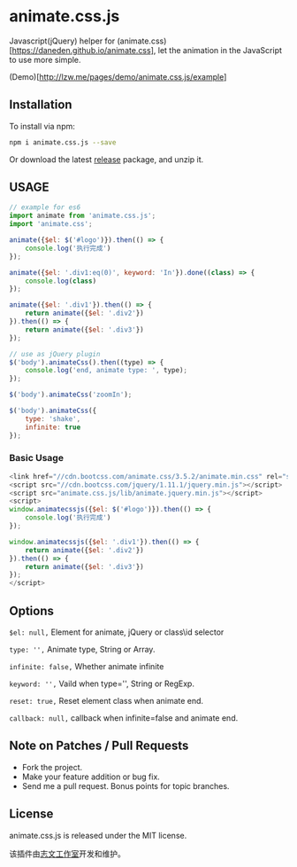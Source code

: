 # animate.css.js
Javascript(jQuery) helper for (animate.css)[https://daneden.github.io/animate.css], let the animation in the JavaScript to use more simple.

(Demo)[http://lzw.me/pages/demo/animate.css.js/example]

## Installation

To install via npm:

```bash
npm i animate.css.js --save
```

Or download the latest [release](https://github.com/lzwme/animate.css.js/releases) package, and unzip it.

## USAGE

```js
// example for es6
import animate from 'animate.css.js';
import 'animate.css';

animate({$el: $('#logo')}).then(() => {
    console.log('执行完成')
});

animate({$el: '.div1:eq(0)', keyword: 'In'}).done((class) => {
    console.log(class)
});

animate({$el: '.div1'}).then(() => {
    return animate({$el: '.div2'})
}).then(() => {
    return animate({$el: '.div3'})
});

// use as jQuery plugin
$('body').animateCss().then((type) => {
    console.log('end, animate type: ', type);
});

$('body').animateCss('zoomIn');

$('body').animateCss({
    type: 'shake',
    infinite: true
});
```

### Basic Usage

```js
<link href="//cdn.bootcss.com/animate.css/3.5.2/animate.min.css" rel="stylesheet">
<script src="//cdn.bootcss.com/jquery/1.11.1/jquery.min.js"></script>
<script src="animate.css.js/lib/animate.jquery.min.js"></script>
<script>
window.animatecssjs({$el: $('#logo')}).then(() => {
    console.log('执行完成')
});

window.animatecssjs({$el: '.div1'}).then(() => {
    return animate({$el: '.div2'})
}).then(() => {
    return animate({$el: '.div3'})
});
</script>
```

## Options

`$el: null,` Element for animate, jQuery or class\id selector

`type: '',` Animate type, String or Array.

`infinite: false,` Whether animate infinite

`keyword: '',` Vaild when type='', String or RegExp.

`reset: true,`  Reset element class when animate end.

`callback: null,` callback when infinite=false and animate end.


## Note on Patches / Pull Requests

* Fork the project.
* Make your feature addition or bug fix.
* Send me a pull request. Bonus points for topic branches.

## License

animate.css.js is released under the MIT license.

该插件由[志文工作室](http://lzw.me)开发和维护。